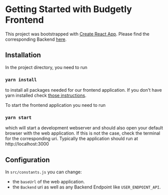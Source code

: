 # Getting Started with Budgetly Frontend

This project was bootstrapped with [Create React App](https://github.com/facebook/create-react-app).
Please find the corresponding Backend [here](https://gitlab.lrz.de/seba-master-2022/team-03/backend).

## Installation

In the project directory, you need to run

### `yarn install`

to install all packages needed for our frontend application.
If you don't have yarn installed check [those instructions](https://classic.yarnpkg.com/lang/en/docs/install/).

To start the frontend application you need to run

### `yarn start`

which will start a development webserver and should also open your default browser with the web application.
If this is not the case, check the terminal for the corresponding uri. Typically the application should run at http://localhost:3000

## Configuration

In `src/constants.js` you can change:

- the `baseUrl` of the web application.
- the `Backend` uri as well as any Backend Endpoint like `USER_ENDPOINT_API`.
